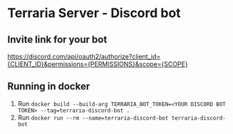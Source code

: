 # Terraria Server - Discord bot
## Invite link for your bot
https://discord.com/api/oauth2/authorize?client_id={CLIENT_ID}&permissions={PERMISSIONS}&scope={SCOPE}

## Running in docker
1. Run `docker build --build-arg TERRARIA_BOT_TOKEN=<YOUR DISCORD BOT TOKEN> --tag=terraria-discord-bot .`
2. Run `docker run --rm --name=terraria-discord-bot terraria-discord-bot`